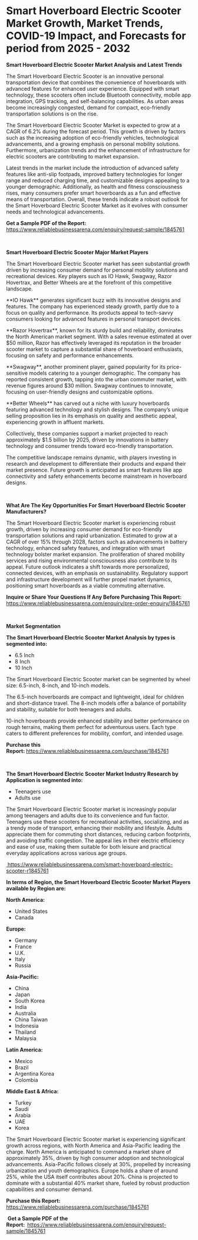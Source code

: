 <p><h1>Smart Hoverboard Electric Scooter Market Growth, Market Trends, COVID-19 Impact, and Forecasts for period from 2025 - 2032</h1></p><p><strong>Smart Hoverboard Electric Scooter Market Analysis and Latest Trends</strong></p>
<p><p>The Smart Hoverboard Electric Scooter is an innovative personal transportation device that combines the convenience of hoverboards with advanced features for enhanced user experience. Equipped with smart technology, these scooters often include Bluetooth connectivity, mobile app integration, GPS tracking, and self-balancing capabilities. As urban areas become increasingly congested, demand for compact, eco-friendly transportation solutions is on the rise.</p><p>The Smart Hoverboard Electric Scooter Market is expected to grow at a CAGR of 6.2% during the forecast period. This growth is driven by factors such as the increasing adoption of eco-friendly vehicles, technological advancements, and a growing emphasis on personal mobility solutions. Furthermore, urbanization trends and the enhancement of infrastructure for electric scooters are contributing to market expansion.</p><p>Latest trends in the market include the introduction of advanced safety features like anti-slip footpads, improved battery technologies for longer range and reduced charging time, and customizable designs appealing to a younger demographic. Additionally, as health and fitness consciousness rises, many consumers prefer smart hoverboards as a fun and effective means of transportation. Overall, these trends indicate a robust outlook for the Smart Hoverboard Electric Scooter Market as it evolves with consumer needs and technological advancements.</p></p>
<p><strong>Get a Sample PDF of the Report:&nbsp;</strong> <a href="https://www.reliablebusinessarena.com/enquiry/request-sample/1845761?utm_campaign=3430&utm_medium=2&utm_source=Github&utm_content=ia&utm_term=15042025&utm_id=smart-hoverboard-electric-scooter">https://www.reliablebusinessarena.com/enquiry/request-sample/1845761</a></p>
<p>&nbsp;</p>
<p><strong>Smart Hoverboard Electric Scooter Major Market Players</strong></p>
<p><p>The Smart Hoverboard Electric Scooter market has seen substantial growth driven by increasing consumer demand for personal mobility solutions and recreational devices. Key players such as IO Hawk, Swagway, Razor Hovertrax, and Better Wheels are at the forefront of this competitive landscape.</p><p>**IO Hawk** generates significant buzz with its innovative designs and features. The company has experienced steady growth, partly due to a focus on quality and performance. Its products appeal to tech-savvy consumers looking for advanced features in personal transport devices.</p><p>**Razor Hovertrax**, known for its sturdy build and reliability, dominates the North American market segment. With a sales revenue estimated at over $50 million, Razor has effectively leveraged its reputation in the broader scooter market to capture a substantial share of hoverboard enthusiasts, focusing on safety and performance enhancements.</p><p>**Swagway**, another prominent player, gained popularity for its price-sensitive models catering to a younger demographic. The company has reported consistent growth, tapping into the urban commuter market, with revenue figures around $30 million. Swagway continues to innovate, focusing on user-friendly designs and customizable options.</p><p>**Better Wheels** has carved out a niche with luxury hoverboards featuring advanced technology and stylish designs. The company’s unique selling proposition lies in its emphasis on quality and aesthetic appeal, experiencing growth in affluent markets.</p><p>Collectively, these companies support a market projected to reach approximately $1.5 billion by 2025, driven by innovations in battery technology and consumer trends toward eco-friendly transportation.</p><p>The competitive landscape remains dynamic, with players investing in research and development to differentiate their products and expand their market presence. Future growth is anticipated as smart features like app connectivity and safety enhancements become mainstream in hoverboard designs.</p></p>
<p>&nbsp;</p>
<p><strong>What Are The Key Opportunities For Smart Hoverboard Electric Scooter Manufacturers?</strong></p>
<p><p>The Smart Hoverboard Electric Scooter market is experiencing robust growth, driven by increasing consumer demand for eco-friendly transportation solutions and rapid urbanization. Estimated to grow at a CAGR of over 15% through 2028, factors such as advancements in battery technology, enhanced safety features, and integration with smart technology bolster market expansion. The proliferation of shared mobility services and rising environmental consciousness also contribute to its appeal. Future outlook indicates a shift towards more personalized, connected devices, with an emphasis on sustainability. Regulatory support and infrastructure development will further propel market dynamics, positioning smart hoverboards as a viable commuting alternative.</p></p>
<p><strong>Inquire or Share Your Questions If Any Before Purchasing This Report:</strong> <a href="https://www.reliablebusinessarena.com/enquiry/pre-order-enquiry/1845761?utm_campaign=3430&utm_medium=2&utm_source=Github&utm_content=ia&utm_term=15042025&utm_id=smart-hoverboard-electric-scooter">https://www.reliablebusinessarena.com/enquiry/pre-order-enquiry/1845761</a></p>
<p>&nbsp;</p>
<p><strong>Market Segmentation</strong></p>
<p><strong>The Smart Hoverboard Electric Scooter Market Analysis by types is segmented into:</strong></p>
<p><ul><li>6.5 Inch</li><li>8 Inch</li><li>10 Inch</li></ul></p>
<p><p>The Smart Hoverboard Electric Scooter market can be segmented by wheel size: 6.5-inch, 8-inch, and 10-inch models. </p><p>The 6.5-inch hoverboards are compact and lightweight, ideal for children and short-distance travel. The 8-inch models offer a balance of portability and stability, suitable for both teenagers and adults. </p><p>10-inch hoverboards provide enhanced stability and better performance on rough terrains, making them perfect for adventurous users. Each type caters to different preferences for mobility, comfort, and intended usage.</p></p>
<p><strong>Purchase this Report:&nbsp;</strong><a href="https://www.reliablebusinessarena.com/purchase/1845761?utm_campaign=3430&utm_medium=2&utm_source=Github&utm_content=ia&utm_term=15042025&utm_id=smart-hoverboard-electric-scooter">https://www.reliablebusinessarena.com/purchase/1845761</a></p>
<p>&nbsp;</p>
<p><strong>The Smart Hoverboard Electric Scooter Market Industry Research by Application is segmented into:</strong></p>
<p><ul><li>Teenagers use</li><li>Adults use</li></ul></p>
<p><p>The Smart Hoverboard Electric Scooter market is increasingly popular among teenagers and adults due to its convenience and fun factor. Teenagers use these scooters for recreational activities, socializing, and as a trendy mode of transport, enhancing their mobility and lifestyle. Adults appreciate them for commuting short distances, reducing carbon footprints, and avoiding traffic congestion. The appeal lies in their electric efficiency and ease of use, making them suitable for both leisure and practical everyday applications across various age groups.</p></p>
<p><a href="https://www.reliablebusinessarena.com/smart-hoverboard-electric-scooter-r1845761?utm_campaign=3430&utm_medium=2&utm_source=Github&utm_content=ia&utm_term=15042025&utm_id=smart-hoverboard-electric-scooter">&nbsp;https://www.reliablebusinessarena.com/smart-hoverboard-electric-scooter-r1845761</a></p>
<p><strong>In terms of Region, the Smart Hoverboard Electric Scooter Market Players available by Region are:</strong></p>
<p>
    <p> <strong> North America: </strong>
        <ul>
            <li>United States</li>
            <li>Canada</li>
        </ul>
        </p> 
    <p> <strong> Europe: </strong>
        <ul>
            <li>Germany</li>
            <li>France</li>
            <li>U.K.</li>
            <li>Italy</li>
            <li>Russia</li>
        </ul>
        </p> 
    <p> <strong> Asia-Pacific: </strong>
        <ul>
            <li>China</li>
            <li>Japan</li>
            <li>South Korea</li>
            <li>India</li>
            <li>Australia</li>
            <li>China Taiwan</li>
            <li>Indonesia</li>
            <li>Thailand</li>
            <li>Malaysia</li>
        </ul>
        </p> 
    <p> <strong> Latin America: </strong>
        <ul>
            <li>Mexico</li>
            <li>Brazil</li>
            <li>Argentina Korea</li>
            <li>Colombia</li>
        </ul>
        </p> 
    <p> <strong> Middle East & Africa: </strong>
        <ul>
            <li>Turkey</li>
            <li>Saudi</li>
            <li>Arabia</li>
            <li>UAE</li>
            <li>Korea</li>
        </ul>
    </p>
    </p>
<p><p>The Smart Hoverboard Electric Scooter market is experiencing significant growth across regions, with North America and Asia-Pacific leading the charge. North America is anticipated to command a market share of approximately 35%, driven by high consumer adoption and technological advancements. Asia-Pacific follows closely at 30%, propelled by increasing urbanization and youth demographics. Europe holds a share of around 25%, while the USA itself contributes about 20%. China is projected to dominate with a substantial 40% market share, fueled by robust production capabilities and consumer demand.</p></p>
<p><strong>Purchase this Report: </strong><a href="https://www.reliablebusinessarena.com/purchase/1845761?utm_campaign=3430&utm_medium=2&utm_source=Github&utm_content=ia&utm_term=15042025&utm_id=smart-hoverboard-electric-scooter">https://www.reliablebusinessarena.com/purchase/1845761</a></p>
<p>&nbsp;<strong>Get a Sample PDF of the Report:&nbsp;&nbsp;</strong><a href="https://www.reliablebusinessarena.com/enquiry/request-sample/1845761?utm_campaign=3430&utm_medium=2&utm_source=Github&utm_content=ia&utm_term=15042025&utm_id=smart-hoverboard-electric-scooter">https://www.reliablebusinessarena.com/enquiry/request-sample/1845761</a></p>
<p><strong></strong></p>
<p><p></p><p></p><p></p></p>